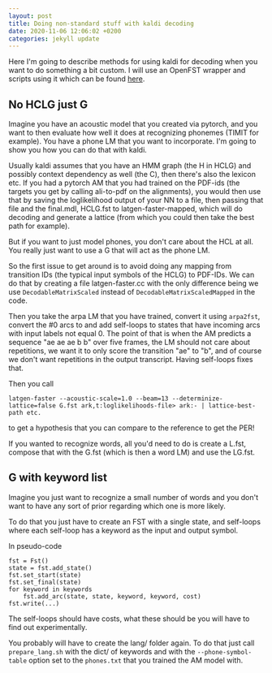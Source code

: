```yaml
---
layout: post
title: Doing non-standard stuff with kaldi decoding
date: 2020-11-06 12:06:02 +0200
categories: jekyll update
---
```


Here I'm going to describe methods for using kaldi for decoding when you want to do something a bit custom. I will use an OpenFST wrapper and scripts using it which can be found [here](https://github.com/RuABraun/fst-util).

## No HCLG just G

Imagine you have an acoustic model that you created via pytorch, and you want to then evaluate how well it does at recognizing phonemes (TIMIT for example). You have a phone LM that you want to incorporate. I'm going to show you how you can do that with kaldi.

Usually kaldi assumes that you have an HMM graph (the H in HCLG) and possibly context dependency as well (the C), then there's also the lexicon etc. If you had a pytorch AM that you had trained on the PDF-ids (the targets you get by calling ali-to-pdf on the alignments), you would then use that by saving the loglikelihood output of your NN to a file, then passing that file and the final.mdl, HCLG.fst to latgen-faster-mapped, which will do decoding and generate a lattice (from which you could then take the best path for example).

But if you want to just model phones, you don't care about the HCL at all. You really just want to use a G that will act as the phone LM.

So the first issue to get around is to avoid doing any mapping from transition IDs (the typical input symbols of the HCLG) to PDF-IDs. We can do that by creating a file latgen-faster.cc with the only difference being we use `DecodableMatrixScaled` instead of `DecodableMatrixScaledMapped` in the code.

Then you take the arpa LM that you have trained, convert it using `arpa2fst`, convert the #0 arcs to <eps> and add self-loops to states that have incoming arcs with input labels not equal 0. The point of that is when the AM predicts a sequence "ae ae ae b b" over five frames, the LM should not care about repetitions, we want it to only score the transition "ae" to "b", and of course we don't want repetitions in the output transcript. Having self-loops fixes that. 

Then you call
```
latgen-faster --acoustic-scale=1.0 --beam=13 --determinize-lattice=false G.fst ark,t:loglikelihoods-file> ark:- | lattice-best-path etc.
```
to get a hypothesis that you can compare to the reference to get the PER!

If you wanted to recognize words, all you'd need to do is create a L.fst, compose that with the G.fst (which is then a word LM) and use the LG.fst.

## G with keyword list

Imagine you just want to recognize a small number of words and you don't want to have any sort of prior regarding which one is more likely.

To do that you just have to create an FST with a single state, and self-loops where each self-loop has a keyword as the input and output symbol.

In pseudo-code
```
fst = Fst()
state = fst.add_state()
fst.set_start(state)
fst.set_final(state)
for keyword in keywords
    fst.add_arc(state, state, keyword, keyword, cost)
fst.write(...)
```

The self-loops should have costs, what these should be you will have to find out experimentally.

You probably will have to create the lang/ folder again. To do that just call `prepare_lang.sh` with the dict/ of keywords and with the `--phone-symbol-table` option set to the `phones.txt` that you trained the AM model with.
